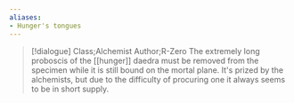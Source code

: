 ```yaml
---
aliases:
- Hunger's tongues
---
```

>[!dialogue] Class;Alchemist Author;R-Zero
>The extremely long proboscis of the [[hunger]] daedra must be removed from the specimen while it is still bound on the mortal plane. It's prized by the alchemists, but due to the difficulty of procuring one it always seems to be in short supply.